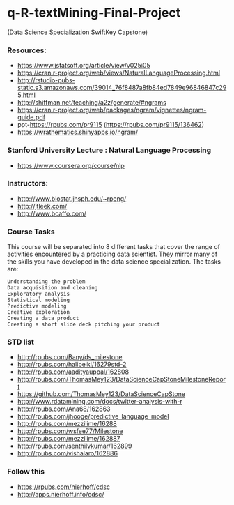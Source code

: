 # q-R-textMining-Final-Project

(Data Science Specialization SwiftKey Capstone)

### Resources:
 - https://www.jstatsoft.org/article/view/v025i05
 - https://cran.r-project.org/web/views/NaturalLanguageProcessing.html
 - http://rstudio-pubs-static.s3.amazonaws.com/39014_76f8487a8fb84ed7849e96846847c295.html
 - http://shiffman.net/teaching/a2z/generate/#ngrams
 - https://cran.r-project.org/web/packages/ngram/vignettes/ngram-guide.pdf
 - ppt-https://rpubs.com/pr9115 (https://rpubs.com/pr9115/136462)
 - https://wrathematics.shinyapps.io/ngram/
 
### Stanford University Lecture : Natural Language Processing
 - https://www.coursera.org/course/nlp

### Instructors:
  - http://www.biostat.jhsph.edu/~rpeng/
  - http://jtleek.com/
  - http://www.bcaffo.com/
 
### Course Tasks

This course will be separated into 8 different tasks that cover the range of activities encountered by a practicing data scientist. They mirror many of the skills you have developed in the data science specialization. The tasks are:

    Understanding the problem
    Data acquisition and cleaning
    Exploratory analysis
    Statistical modeling
    Predictive modeling
    Creative exploration
    Creating a data product
    Creating a short slide deck pitching your product




### STD list
 - http://rpubs.com/Bany/ds_milestone
 - http://rpubs.com/halibeiki/16279std-2
 - http://rpubs.com/aadityauppal/162808
 - http://rpubs.com/ThomasMey123/DataScienceCapStoneMilestoneReport
 - https://github.com/ThomasMey123/DataScienceCapStone
 - http://www.rdatamining.com/docs/twitter-analysis-with-r
 - http://rpubs.com/Ana68/162863
 - http://rpubs.com/jhooge/predictive_language_model
 - http://rpubs.com/mezzilime/16288
 - http://rpubs.com/wsfee77/Milestone
 - http://rpubs.com/mezzilime/162887
 - http://rpubs.com/senthilvkumar/162899
 - http://rpubs.com/vishalaro/162886
 
### Follow this
- https://rpubs.com/nierhoff/cdsc
- http://apps.nierhoff.info/cdsc/

